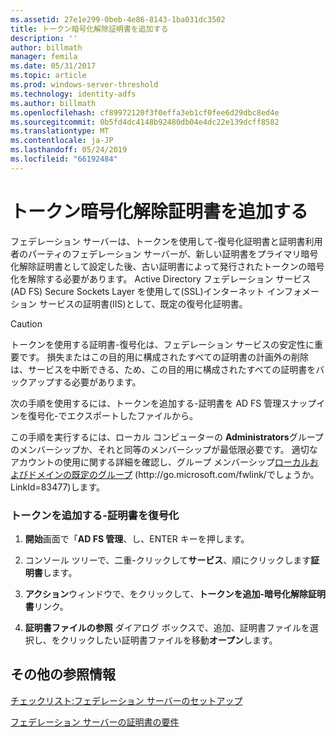 ```yaml
---
ms.assetid: 27e1e299-0beb-4e86-8143-1ba031dc3502
title: トークン暗号化解除証明書を追加する
description: ''
author: billmath
manager: femila
ms.date: 05/31/2017
ms.topic: article
ms.prod: windows-server-threshold
ms.technology: identity-adfs
ms.author: billmath
ms.openlocfilehash: cf89972120f3f0effa3eb1cf0fee6d29dbc8ed4e
ms.sourcegitcommit: 0b5fd4dc4148b92480db04e4dc22e139dcff8582
ms.translationtype: MT
ms.contentlocale: ja-JP
ms.lasthandoff: 05/24/2019
ms.locfileid: "66192484"
---
```

# <a name="add-a-token-decrypting-certificate"></a>トークン暗号化解除証明書を追加する

フェデレーション サーバーは、トークンを使用して\-復号化証明書と証明書利用者のパーティのフェデレーション サーバーが、新しい証明書をプライマリ暗号化解除証明書として設定した後、古い証明書によって発行されたトークンの暗号化を解除する必要があります。 Active Directory フェデレーション サービス\(AD FS\) Secure Sockets Layer を使用して\(SSL\)インターネット インフォメーション サービスの証明書\(IIS\)として、既定の復号化証明書。  
  
> [!CAUTION]  
> トークンを使用する証明書\-復号化は、フェデレーション サービスの安定性に重要です。 損失またはこの目的用に構成されたすべての証明書の計画外の削除は、サービスを中断できる、ため、この目的用に構成されたすべての証明書をバックアップする必要があります。  
  
次の手順を使用するには、トークンを追加する\-証明書を AD FS 管理スナップインを復号化\-でエクスポートしたファイルから。  
  
この手順を実行するには、ローカル コンピューターの **Administrators**グループのメンバーシップか、それと同等のメンバーシップが最低限必要です。  適切なアカウントの使用に関する詳細を確認し、グループ メンバーシップ[ローカルおよびドメインの既定のグループ](https://go.microsoft.com/fwlink/?LinkId=83477) \(http:\/\/go.microsoft.com\/fwlink\/でしょうか。LinkId\=83477\)します。   
  
### <a name="to-add-a-token-decrypting-certificate"></a>トークンを追加する\-証明書を復号化  
  
1.  **開始**画面で「**AD FS 管理**、し、ENTER キーを押します。  
  
2.  コンソール ツリーで、二重\-クリックして**サービス**、順にクリックします**証明書**します。  
  
3.  **アクション**ウィンドウで、をクリックして、**トークンを追加\-暗号化解除証明書**リンク。  
  
4.  **証明書ファイルの参照** ダイアログ ボックスで、追加、証明書ファイルを選択し、をクリックしたい証明書ファイルを移動**オープン**します。  
  
## <a name="additional-references"></a>その他の参照情報  
[チェックリスト:フェデレーション サーバーのセットアップ](Checklist--Setting-Up-a-Federation-Server.md)  
  
[フェデレーション サーバーの証明書の要件](https://technet.microsoft.com/library/dd807040.aspx)  
  

